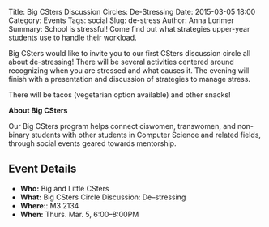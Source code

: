 Title: Big CSters Discussion Circles: De-Stressing
Date: 2015-03-05 18:00
Category: Events
Tags: social
Slug: de-stress
Author: Anna Lorimer
Summary: School is stressful! Come find out what strategies upper-year students use to handle their workload.

Big CSters would like to invite you to our first CSters discussion circle all about de-stressing! There will be several activities centered around recognizing when you are stressed and what causes it. The evening will finish with a presentation and discussion of strategies to manage stress. 

There will be tacos (vegetarian option available) and other snacks! 


**About Big CSters**

Our Big CSters program helps connect ciswomen, transwomen, and non-binary students with other students in Computer Science and related fields, through social events geared towards mentorship. 

## Event Details ##

+ **Who:** Big and Little CSters
+ **What:** Big CSters Circle Discussion: De&ndash;stressing
+ **Where:**: M3 2134
+ **When:** Thurs. Mar. 5, 6:00&ndash;8:00PM 